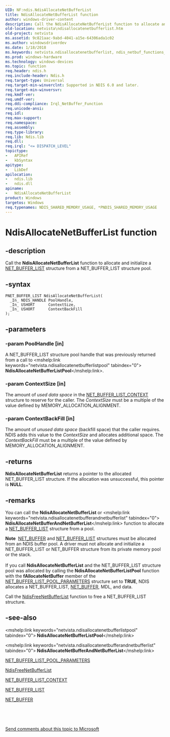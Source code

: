 ```yaml
---
UID: NF:ndis.NdisAllocateNetBufferList
title: NdisAllocateNetBufferList function
author: windows-driver-content
description: Call the NdisAllocateNetBufferList function to allocate and initialize a NET_BUFFER_LIST structure from a NET_BUFFER_LIST structure pool.
old-location: netvista\ndisallocatenetbufferlist.htm
old-project: netvista
ms.assetid: 9c821aac-9abd-4041-a15e-64306ada1c02
ms.author: windowsdriverdev
ms.date: 1/18/2018
ms.keywords: netvista.ndisallocatenetbufferlist, ndis_netbuf_functions_ref_85e4ad07-739d-4c37-b436-d9ca95c9db92.xml, NdisAllocateNetBufferList, ndis/NdisAllocateNetBufferList, NdisAllocateNetBufferList function [Network Drivers Starting with Windows Vista]
ms.prod: windows-hardware
ms.technology: windows-devices
ms.topic: function
req.header: ndis.h
req.include-header: Ndis.h
req.target-type: Universal
req.target-min-winverclnt: Supported in NDIS 6.0 and later.
req.target-min-winversvr: 
req.kmdf-ver: 
req.umdf-ver: 
req.ddi-compliance: Irql_NetBuffer_Function
req.unicode-ansi: 
req.idl: 
req.max-support: 
req.namespace: 
req.assembly: 
req.type-library: 
req.lib: Ndis.lib
req.dll: 
req.irql: "<= DISPATCH_LEVEL"
topictype:
-	APIRef
-	kbSyntax
apitype:
-	LibDef
apilocation:
-	ndis.lib
-	ndis.dll
apiname:
-	NdisAllocateNetBufferList
product: Windows
targetos: Windows
req.typenames: NDIS_SHARED_MEMORY_USAGE, *PNDIS_SHARED_MEMORY_USAGE
---
```


# NdisAllocateNetBufferList function


## -description


Call the 
  <b>NdisAllocateNetBufferList</b> function to allocate and initialize a 
  <a href="..\ndis\ns-ndis-_net_buffer_list.md">NET_BUFFER_LIST</a> structure from a
  NET_BUFFER_LIST structure pool.


## -syntax


````
PNET_BUFFER_LIST NdisAllocateNetBufferList(
  _In_ NDIS_HANDLE PoolHandle,
  _In_ USHORT      ContextSize,
  _In_ USHORT      ContextBackFill
);
````


## -parameters




### -param PoolHandle [in]

A NET_BUFFER_LIST structure pool handle that was previously returned from a call to 
     <mshelp:link keywords="netvista.ndisallocatenetbufferlistpool" tabindex="0"><b>
     NdisAllocateNetBufferListPool</b></mshelp:link>.


### -param ContextSize [in]

The amount of 
     <i>used data space</i> in the 
     <a href="..\ndis\ns-ndis-_net_buffer_list_context.md">NET_BUFFER_LIST_CONTEXT</a> structure
     to reserve for the caller. The 
     <i>ContextSize</i> must be a multiple of the value defined by MEMORY_ALLOCATION_ALIGNMENT.


### -param ContextBackFill [in]

The amount of 
     <i>unused data space</i> (backfill space) that the caller requires. NDIS adds this value to the 
     <i>ContextSize</i> and allocates additional space. The 
     <i>ContextBackFill</i> must be a multiple of the value defined by MEMORY_ALLOCATION_ALIGNMENT.


## -returns


<b>NdisAllocateNetBufferList</b> returns a pointer to the allocated NET_BUFFER_LIST structure. If the
     allocation was unsuccessful, this pointer is <b>NULL</b>.



## -remarks


You can call the 
    <b>NdisAllocateNetBufferList</b> or 
    <mshelp:link keywords="netvista.ndisallocatenetbufferandnetbufferlist" tabindex="0"><b>
    NdisAllocateNetBufferAndNetBufferList</b></mshelp:link> function to allocate a 
    <a href="..\ndis\ns-ndis-_net_buffer_list.md">NET_BUFFER_LIST</a> structure from a pool.
<div class="alert"><b>Note</b>  <a href="..\ndis\ns-ndis-_net_buffer.md">NET_BUFFER</a> and 
    <a href="..\ndis\ns-ndis-_net_buffer_list.md">NET_BUFFER_LIST</a> structures must be allocated
    from an NDIS buffer pool. A driver must not allocate and initialize a NET_BUFFER_LIST or NET_BUFFER
    structure from its private memory pool or the stack.</div><div> </div>If you call 
    <b>NdisAllocateNetBufferList</b> and the NET_BUFFER_LIST structure pool was allocated by calling the 
    <mshelp:link keywords="netvista.ndisallocatenetbufferlistpool" tabindex="0"><b>
    NdisAllocateNetBufferListPool</b></mshelp:link> function with the 
    <b>fAllocateNetBuffer</b> member of the 
    <a href="..\ndis\ns-ndis-_net_buffer_list_pool_parameters.md">NET_BUFFER_LIST_POOL_PARAMETERS</a> structure set to <b>TRUE</b>, NDIS allocates a
    NET_BUFFER_LIST, 
    <a href="..\ndis\ns-ndis-_net_buffer.md">NET_BUFFER</a>, MDL, and data.

Call the 
    <a href="..\ndis\nf-ndis-ndisfreenetbufferlist.md">NdisFreeNetBufferList</a> function to
    free a NET_BUFFER_LIST structure.



## -see-also

<mshelp:link keywords="netvista.ndisallocatenetbufferlistpool" tabindex="0"><b>
   NdisAllocateNetBufferListPool</b></mshelp:link>

<mshelp:link keywords="netvista.ndisallocatenetbufferandnetbufferlist" tabindex="0"><b>
   NdisAllocateNetBufferAndNetBufferList</b></mshelp:link>

<a href="..\ndis\ns-ndis-_net_buffer_list_pool_parameters.md">NET_BUFFER_LIST_POOL_PARAMETERS</a>

<a href="..\ndis\nf-ndis-ndisfreenetbufferlist.md">NdisFreeNetBufferList</a>

<a href="..\ndis\ns-ndis-_net_buffer_list_context.md">NET_BUFFER_LIST_CONTEXT</a>

<a href="..\ndis\ns-ndis-_net_buffer_list.md">NET_BUFFER_LIST</a>

<a href="..\ndis\ns-ndis-_net_buffer.md">NET_BUFFER</a>

 

 

<a href="mailto:wsddocfb@microsoft.com?subject=Documentation%20feedback [netvista\netvista]:%20NdisAllocateNetBufferList function%20 RELEASE:%20(1/18/2018)&amp;body=%0A%0APRIVACY STATEMENT%0A%0AWe use your feedback to improve the documentation. We don't use your email address for any other purpose, and we'll remove your email address from our system after the issue that you're reporting is fixed. While we're working to fix this issue, we might send you an email message to ask for more info. Later, we might also send you an email message to let you know that we've addressed your feedback.%0A%0AFor more info about Microsoft's privacy policy, see http://privacy.microsoft.com/en-us/default.aspx." title="Send comments about this topic to Microsoft">Send comments about this topic to Microsoft</a>

